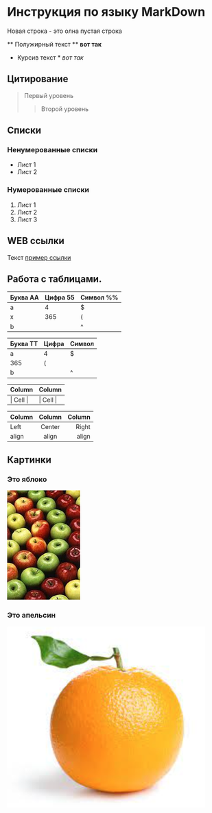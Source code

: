 # Инструкция по языку MarkDown

Новая строка - это олна пустая строка

** Полужирный текст ** **вот так**

* Курсив текст * *вот так*

## Цитирование
> Первый уровень
>> Второй уровень

## Списки
### Ненумерованные списки
* Лист 1
* Лист 2
### Нумерованные списки
1. Лист 1
2. Лист 2
3. Лист 3

## WEB ссылки
Текст [пример ссылки](http.example.com "Всплывающая подсказка")

## Работа с таблицами.

Буква AA | Цифра 55 | Символ %%
------ | ------|----------
a      | 4     | $
x      | 365    | (
b      |       | ^  

Буква TT|Цифра|Символ
---|---|---
a|4|$
 |365|(
b| |^  

Column | Column
------ | ------
\| Cell \|| \| Cell \|  


Column | Column | Column
:----- | :----: | -----:
Left   | Center | Right
align  | align  | align

## Картинки

### Это яблоко

![apple](apple.jpg)

### Это апельсин

![orange](orange.png)
